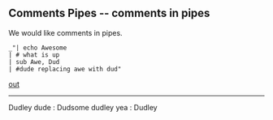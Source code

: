 Comments Pipes -- comments in pipes
---

We would like comments in pipes. 

    _"| echo Awesome 
    | # what is up 
    | sub Awe, Dud
    | #dude replacing awe with dud"

[out](# "save: | # just making a mess 
    | sub some, ley
    | # dudley yea, did dudley
    | # ec('what | is this , _`whatever`  , ')
    | eval ec(`var what = Object.keys(doc.comments).
        sort().
        map( (key) => key + ' : ' + doc.comments[key] ).
        join('\n');
        text = text + '\n' + what;`)
    ")

---
Dudley
dude : Dudsome
dudley yea : Dudley 
